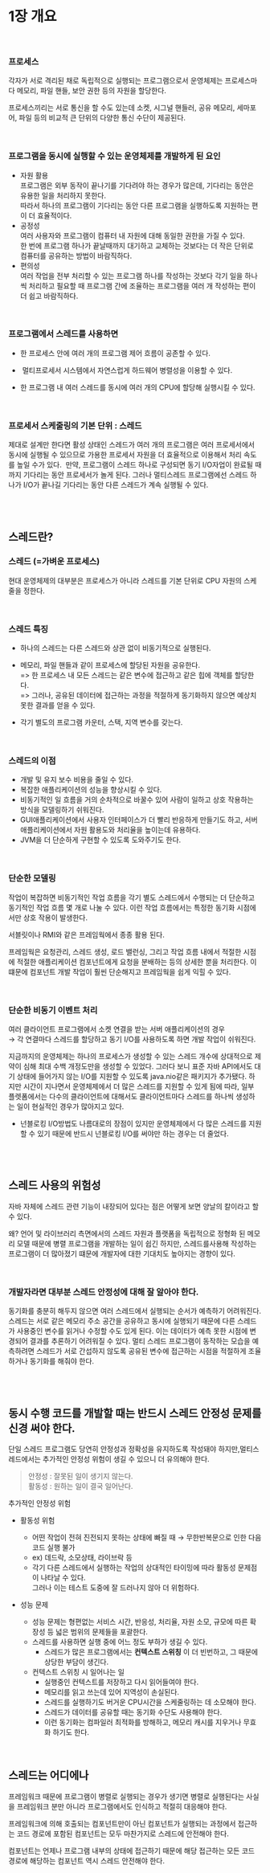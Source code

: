 # 1장 개요

<br/>

### 프로세스

각자가 서로 격리된 채로 독립적으로 실행되는 프로그램으로서 운영체제는 프로세스마다 메모리, 파일 핸들, 보안 권한 등의 자원을 할당한다.

프로세스끼리는 서로 통신을 할 수도 있는데 소켓, 시그널 핸들러, 공유 메모리, 세마포어, 파일 등의 비교적 큰 단위의 다양한 통신 수단이 제공된다.

  <br/>

### 프로그램을 동시에 실행할 수 있는 운영체제를 개발하게 된 요인

- 자원 활용  
    프로그램은 외부 동작이 끝나기를 기다려야 하는 경우가 많은데, 기다리는 동안은 유용한 일을 처리하지 못한다.  
    따라서 하나의 프로그램이 기다리는 동안 다른 프로그램을 실행하도록 지원하는 편이 더 효율적이다.
- 공정성  
    여러 사용자와 프로그램이 컴퓨터 내 자원에 대해 동일한 권한을 가질 수 있다.  
    한 번에 프로그램 하나가 끝날때까지 대기하고 교체하는 것보다는 더 작은 단위로 컴퓨터를 공유하는 방법이 바람직하다.
- 편의성  
    여러 작업을 전부 처리할 수 있는 프로그램 하나를 작성하는 것보다 각기 일을 하나씩 처리하고 필요할 때 프로그램 간에 조율하는 프로그램을 여러 개 작성하는 편이 더 쉽고 바람직하다.


<br/>
  
### 프로그램에서 스레드를 사용하면

- 한 프로세스 안에 여러 개의 프로그램 제어 흐름이 공존할 수 있다.
-  멀티프로세서 시스템에서 자연스럽게 하드웨어 병렬성을 이용할 수 있다. 
- 한 프로그램 내 여러 스레드를 동시에 여러 개의 CPU에 할당해 실행시킬 수 있다.  
    
  <br/>

### 프로세서 스케줄링의 기본 단위 : 스레드

제대로 설계만 한다면 활성 상태인 스레드가 여러 개의 프로그램은 여러 프로세서에서 동시에 실행될 수 있으므로 가용한 프로세서 자원을 더 효율적으로 이용해서 처리 속도를 높일 수가 있다.  만약, 프로그램이 스레드 하나로 구성되면 동기 I/O자업이 완료될 때까지 기다리는 동안 프로세서가 놀게 된다. 그러나 멀티스레드 프로그램에선 스레드 하나가 I/O가 끝나길 기다리는 동안 다른 스레드가 계속 실행될 수 있다.
  
<br/>
<br/>

## 스레드란?

### 스레드 (=가벼운 프로세스)

현대 운영체제의 대부분은 프로세스가 아니라 스레드를 기본 단위로 CPU 자원의 스케줄을 정한다.

 <br/> 

### 스레드 특징

- 하나의 스레드는 다른 스레드와 상관 없이 비동기적으로 실행된다.  
    
- 메모리, 파일 핸들과 같이 프로세스에 할당된 자원을 공유한다.  
    \=> 한 프로세스 내 모든 스레드는 같은 변수에 접근하고 같은 힙에 객체를 할당한다.  
    \=> 그러나, 공유된 데이터에 접근하는 과정을 적절하게 동기화하지 않으면 예상치 못한 결과를 얻을 수 있다.

- 각기 별도의 프로그램 카운터, 스택, 지역 변수를 갖는다.  
    
<br/>

### 스레드의 이점

- 개발 및 유지 보수 비용을 줄일 수 있다.
- 복잡한 애플리케이션의 성능을 향상시킬 수 있다.
- 비동기적인 일 흐름을 거의 순차적으로 바꿀수 있어 사람이 일하고 상호 작용하는 방식을 모델링하기 쉬워진다.
- GUI애플리케이션에서 사용자 인터페이스가 더 빨리 반응하게 만들기도 하고, 서버 애플리케이션에서 자원 활용도와 처리율을 높이는데 유용하다.
- JVM을 더 단순하게 구현할 수 있도록 도와주기도 한다.

 <br/> 

### 단순한 모델링

작업이 복잡하면 비동기적인 작업 흐름을 각기 별도 스레드에서 수행되는 더 단순하고 동기적인 작업 흐름 몇 개로 나눌 수 있다. 이런 작업 흐름에서는 특정한 동기화 시점에서만 상호 작용이 발생한다.

서블릿이나 RMI와 같은 프레임웍에서 종종 활용 된다.

프레임웍은 요청관리, 스레드 생성, 로드 밸런싱, 그리고 작업 흐름 내에서 적절한 시점에 적절한 애플리케이션 컴포넌트에게 요청을 분배하는 등의 상세한 뿐을 처리한다. 이 떄문에 컴포넌트 개발 작업이 훨씬 단순해지고 프레임웍을 쉽게 익힐 수 있다.

<br/>  

### 단순한 비동기 이벤트 처리

여러 클라이언트 프로그램에서 소켓 연결을 받는 서버 애플리케이션의 경우  
→ 각 연결마다 스레드를 할당하고 동기 I/O를 사용하도록 하면 개발 작업이 쉬워진다.

지금까지의 운영체제는 하나의 프로세스가 생성할 수 있는 스레드 개수에 상대적으로 제약이 심해 최대 수백 개정도만을 생성할 수 있었다. 그러다 보니 표준 자바 API에서도 대기 상태에 들어가지 않는 I/O를 지원할 수 있도록 java.nio같은 패키지가 추가됐다. 하지만 시간이 지나면서 운영체제에서 더 많은 스레드를 지원할 수 있게 됨에 따라, 일부 플렛폼에서는 다수의 클라이언트에 대해서도 클라이언트마다 스레드를 하나씩 생성하는 일이 현실적인 경우가 많아지고 있다.

- 넌블로킹 I/O방법도 나름대로의 장점이 있지만 운영체제에서 다 많은 스레드를 지원할 수 있기 때문에 반드시 넌블로킹 I/O를 써야만 하는 경우는 더 줄었다.

<br/>
<br/> 

## 스레드 사용의 위험성

자바 자체에 스레드 관련 기능이 내장되어 있다는 점은 어떻게 보면 양날의 칼이라고 할 수 있다.

왜?
언어 및 라이브러리 측면에서의 스레드 자원과 플랫폼을 독립적으로 정형화 된 메모리 모델 때문에 병렬 프로그램을 개발하는 일이 쉽긴 하지만, 스레드를사용해 작성하는 프로그램이 더 많아졌기 떄문에 개발자에 대한 기대치도 높아지는 경향이 있다.

 <br/> 

### 개발자라면 대부분 스레드 안정성에 대해 잘 알아야 한다.

동기화를 충분히 해두지 않으면 여러 스레드에서 실행되는 순서가 예측하기 어려워진다. 스레드는 서로 같은 메모리 주소 공간을 공유하고 동시에 실행되기 때문에 다른 스레드가 사용중인 변수를 읽거나 수정할 수도 있게 된다. 이는 데이터가 예측 못한 시점에 변경되어 결과를 추론하기 어려워질 수 있다. 멀티 스레드 프로그램이 동작하는 모습을 예측하려면 스레드가 서로 간섭하지 않도록 공유된 변수에 접근하는 시점을 적절하게 조율하거나 동기화를 해줘야 한다.

  
<br/>
<br/>  

## 동시 수행 코드를 개발할 때는 반드시 스레드 안정성 문제를 신경 써야 한다. 

단일 스레드 프로그램도 당연히 안정성과 정확성을 유지하도록 작성돼야 하지만,멀티스레드에서는 추가적인 안정성 위험이 생길 수 있으니 더 유의해야 한다.  

> 안정성 : 잘못된 일이 생기지 않는다.  
> 활동성 : 원하는 일이 결국 일어난다.

추가적인 안정성 위험
- 활동성 위험
    - 어떤 작업이 전혀 진전되지 못하는 상태에 빠질 때 → 무한반복문으로 인한 다음 코드 실행 불가  
    - ex) 데드락, 소모상태, 라이브락 등
    - 각기 다른 스레드에서 실행하는 작업의 상대적인 타이밍에 따라 활동성 문제점이 나타날 수 있다.  
    그러나 이는 테스트 도중에 잘 드러나지 않아 더 위험하다.

- 성능 문제
    - 성능 문제는 형편없는 서비스 시간, 반응성, 처리율, 자원 소모, 규모에 따른 확장성 등 넓은 범위의 문제들을 포괄한다.  
    - 스레드를 사용하면 실행 중에 어느 정도 부하가 생길 수 있다.  
        - 스레드가 많은 프로그램에서는 **컨텍스트 스위칭** 이 더 빈번하고, 그 때문에 상당한 부담이 생긴다.   
    - 컨텍스트 스위칭 시 일어나는 일
        - 실행중인 컨텍스트를 저장하고 다시 읽어들여야 한다.
        - 메모리를 읽고 쓰는데 있어 지역성이 손실된다.
        - 스레드를 실행하기도 버거운 CPU시간을 스케줄링하는 데 소모해야 한다.
        - 스레드가 데이터를 공유할 때는 동기화 수단도 사용해야 한다.
        - 이런 동기화는 컴파일러 최적화를 방해하고, 메모리 캐시를 지우거나 무효화 하기도 한다.

<br/>

## 스레드는 어디에나

프레임워크 때문에 프로그램이 병렬로 실행되는 경우가 생기면 병렬로 실행된다는 사실을 프레임워크 분만 아니라 프로그램에서도 인식하고 적절히 대응해야 한다.   

프레임워크에 의해 호출되는 컴포넌트만이 아닌 컴포넌트가 실행되는 과정에서 접근하는 코드 경로에 포함된 컴포넌트는 모두 마찬가지로 스레드에 안전해야 한다. 

컴포넌트는 언제나 프로그램 내부의 상태에 접근하기 때문에 해당 접근하는 모든 코드 경로에 해당하는 컴포넌트 역시 스레드 안전해야 한다.